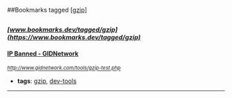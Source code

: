 ##Bookmarks tagged [[gzip]](https://www.bookmarks.dev?q=[gzip])

_<sup><sup>[www.bookmarks.dev/tagged/gzip](https://www.bookmarks.dev/tagged/gzip)</sup></sup>_
---
#### [IP Banned - GIDNetwork](http://www.gidnetwork.com/tools/gzip-test.php)
_<sup>http://www.gidnetwork.com/tools/gzip-test.php</sup>_

* **tags**: [gzip](../tagged/gzip.md), [dev-tools](../tagged/dev-tools.md)
---

